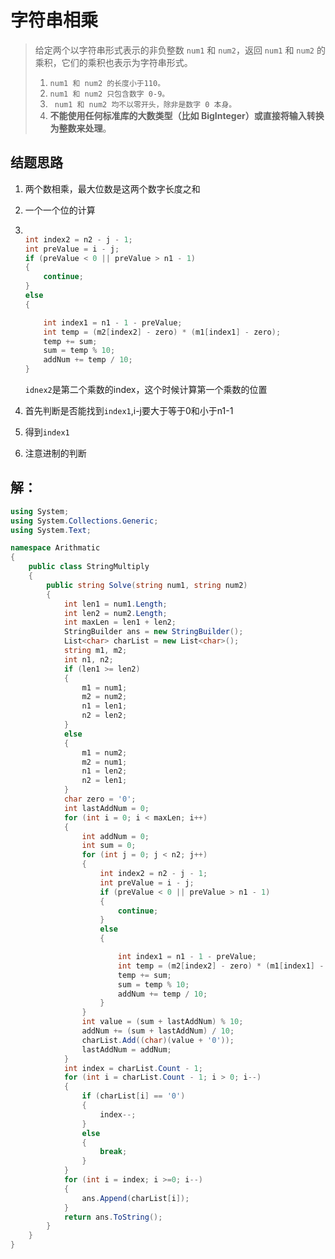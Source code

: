 # 字符串相乘

> 给定两个以字符串形式表示的非负整数 `num1` 和 `num2`，返回 `num1` 和 `num2` 的乘积，它们的乘积也表示为字符串形式。
>
> 1. `num1 和 num2 的长度小于110。`
> 2. `num1 和 num2 只包含数字 0-9。`
> 3. ` num1 和 num2 均不以零开头，除非是数字 0 本身。`
> 4. **不能使用任何标准库的大数类型（比如 BigInteger）**或**直接将输入转换为整数来处理**。

## 结题思路

1. 两个数相乘，最大位数是这两个数字长度之和

2. 一个一个位的计算

3. ```c#
   
   int index2 = n2 - j - 1;
   int preValue = i - j;
   if (preValue < 0 || preValue > n1 - 1)
   {
       continue;
   }
   else
   {
   
       int index1 = n1 - 1 - preValue;
       int temp = (m2[index2] - zero) * (m1[index1] - zero);
       temp += sum;
       sum = temp % 10;
       addNum += temp / 10;
   }
   ```

   `idnex2`是第二个乘数的index，这个时候计算第一个乘数的位置

4. 首先判断是否能找到`index1`,i-j要大于等于0和小于n1-1

5. 得到`index1`

6. 注意进制的判断

## 解：

```c#
using System;
using System.Collections.Generic;
using System.Text;

namespace Arithmatic
{
    public class StringMultiply
    {
        public string Solve(string num1, string num2)
        {
            int len1 = num1.Length;
            int len2 = num2.Length;
            int maxLen = len1 + len2;
            StringBuilder ans = new StringBuilder();
            List<char> charList = new List<char>();
            string m1, m2;
            int n1, n2;
            if (len1 >= len2)
            {
                m1 = num1;
                m2 = num2;
                n1 = len1;
                n2 = len2;
            }
            else
            {
                m1 = num2;
                m2 = num1;
                n1 = len2;
                n2 = len1;
            }
            char zero = '0';
            int lastAddNum = 0;
            for (int i = 0; i < maxLen; i++)
            {
                int addNum = 0;
                int sum = 0;
                for (int j = 0; j < n2; j++)
                {
                    int index2 = n2 - j - 1;
                    int preValue = i - j;
                    if (preValue < 0 || preValue > n1 - 1)
                    {
                        continue;
                    }
                    else
                    {

                        int index1 = n1 - 1 - preValue;
                        int temp = (m2[index2] - zero) * (m1[index1] - zero);
                        temp += sum;
                        sum = temp % 10;
                        addNum += temp / 10;
                    }
                }
                int value = (sum + lastAddNum) % 10;
                addNum += (sum + lastAddNum) / 10;
                charList.Add((char)(value + '0'));
                lastAddNum = addNum;
            }
            int index = charList.Count - 1;
            for (int i = charList.Count - 1; i > 0; i--)
            {
                if (charList[i] == '0')
                {
                    index--;
                }
                else
                {
                    break;
                }
            }
            for (int i = index; i >=0; i--)
            {
                ans.Append(charList[i]);
            }
            return ans.ToString();
        }
    }
}

```





